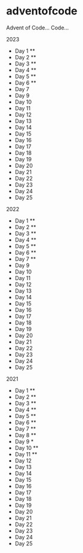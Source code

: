 # adventofcode
Advent of Code... Code...

2023
 - Day  1 **
 - Day  2 **
 - Day  3 **
 - Day  4 **
 - Day  5 **
 - Day  6 **
 - Day  7
 - Day  9
 - Day 10
 - Day 11
 - Day 12
 - Day 13
 - Day 14
 - Day 15
 - Day 16
 - Day 17
 - Day 18
 - Day 19
 - Day 20
 - Day 21
 - Day 22
 - Day 23
 - Day 24
 - Day 25


2022
 - Day  1 **
 - Day  2 **
 - Day  3 **
 - Day  4 **
 - Day  5 **
 - Day  6 **
 - Day  7 **
 - Day  9
 - Day 10
 - Day 11
 - Day 12
 - Day 13
 - Day 14
 - Day 15
 - Day 16
 - Day 17
 - Day 18
 - Day 19
 - Day 20
 - Day 21
 - Day 22
 - Day 23
 - Day 24
 - Day 25

2021
 - Day  1 **
 - Day  2 **
 - Day  3 **
 - Day  4 **
 - Day  5 **
 - Day  6 **
 - Day  7 **
 - Day  8 **
 - Day  9 *
 - Day 10 **
 - Day 11 **
 - Day 12
 - Day 13
 - Day 14
 - Day 15
 - Day 16
 - Day 17
 - Day 18
 - Day 19
 - Day 20
 - Day 21
 - Day 22
 - Day 23
 - Day 24
 - Day 25
